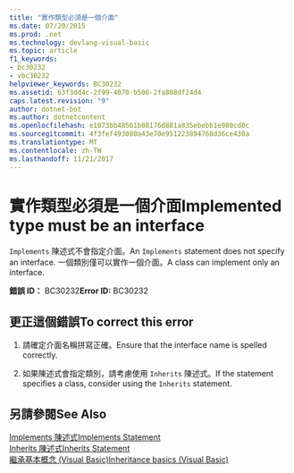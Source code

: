 ```yaml
---
title: "實作類型必須是一個介面"
ms.date: 07/20/2015
ms.prod: .net
ms.technology: devlang-visual-basic
ms.topic: article
f1_keywords:
- bc30232
- vbc30232
helpviewer_keywords: BC30232
ms.assetid: 63f3dd4c-2f99-4070-b506-2fa808df24d4
caps.latest.revision: "9"
author: dotnet-bot
ms.author: dotnetcontent
ms.openlocfilehash: e1073bb48561b08176d881a835ebebb1e980cd0c
ms.sourcegitcommit: 4f3fef493080a43e70e951223894768d36ce430a
ms.translationtype: MT
ms.contentlocale: zh-TW
ms.lasthandoff: 11/21/2017
---
```

# <a name="implemented-type-must-be-an-interface"></a><span data-ttu-id="0cc35-102">實作類型必須是一個介面</span><span class="sxs-lookup"><span data-stu-id="0cc35-102">Implemented type must be an interface</span></span>
<span data-ttu-id="0cc35-103">`Implements` 陳述式不會指定介面。</span><span class="sxs-lookup"><span data-stu-id="0cc35-103">An `Implements` statement does not specify an interface.</span></span> <span data-ttu-id="0cc35-104">一個類別僅可以實作一個介面。</span><span class="sxs-lookup"><span data-stu-id="0cc35-104">A class can implement only an interface.</span></span>  
  
 <span data-ttu-id="0cc35-105">**錯誤 ID：** BC30232</span><span class="sxs-lookup"><span data-stu-id="0cc35-105">**Error ID:** BC30232</span></span>  
  
## <a name="to-correct-this-error"></a><span data-ttu-id="0cc35-106">更正這個錯誤</span><span class="sxs-lookup"><span data-stu-id="0cc35-106">To correct this error</span></span>  
  
1.  <span data-ttu-id="0cc35-107">請確定介面名稱拼寫正確。</span><span class="sxs-lookup"><span data-stu-id="0cc35-107">Ensure that the interface name is spelled correctly.</span></span>  
  
2.  <span data-ttu-id="0cc35-108">如果陳述式會指定類別，請考慮使用 `Inherits` 陳述式。</span><span class="sxs-lookup"><span data-stu-id="0cc35-108">If the statement specifies a class, consider using the `Inherits` statement.</span></span>  
  
## <a name="see-also"></a><span data-ttu-id="0cc35-109">另請參閱</span><span class="sxs-lookup"><span data-stu-id="0cc35-109">See Also</span></span>  
 [<span data-ttu-id="0cc35-110">Implements 陳述式</span><span class="sxs-lookup"><span data-stu-id="0cc35-110">Implements Statement</span></span>](../../visual-basic/language-reference/statements/implements-statement.md)  
 [<span data-ttu-id="0cc35-111">Inherits 陳述式</span><span class="sxs-lookup"><span data-stu-id="0cc35-111">Inherits Statement</span></span>](../../visual-basic/language-reference/statements/inherits-statement.md)  
 [<span data-ttu-id="0cc35-112">繼承基本概念 (Visual Basic)</span><span class="sxs-lookup"><span data-stu-id="0cc35-112">Inheritance basics (Visual Basic)</span></span>](~/docs/visual-basic/programming-guide/language-features/objects-and-classes/inheritance-basics.md)
